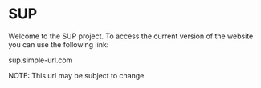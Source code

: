 # SUP
Welcome to the SUP project.
To access the current version of the website you can use the following link:

sup.simple-url.com

NOTE: This url may be subject to change. 
